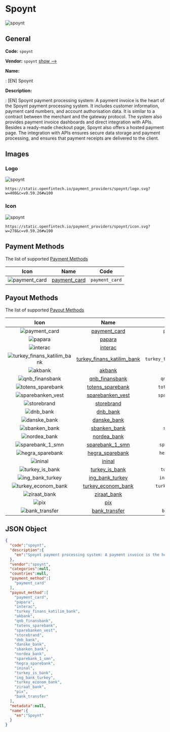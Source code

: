 
# Spoynt 
![spoynt](https://static.openfintech.io/payment_providers/spoynt/logo.svg?w=400&c=v0.59.26#w100)  

## General 
 
**Code:** `spoynt` 
 
**Vendor:** `spoynt` [show -->](/vendors/spoynt/) 
 
**Name:** 
 
:	[EN] Spoynt 
 
**Description:** 
 
: [EN] Spoynt payment processing system: A payment invoice is the heart of the Spoynt payment processing system. It includes customer information, payment card numbers, and account authorisation data. It is similar to a contract between the merchant and the gateway protocol. The system also provides payment invoice dashboards and direct integration with APIs. Besides a ready-made checkout page, Spoynt also offers a hosted payment page. The integration with APIs ensures secure data storage and payment processing, and ensures that payment receipts are delivered to the client. 
 

## Images 

### Logo 
 
![spoynt](https://static.openfintech.io/payment_providers/spoynt/logo.svg?w=400&c=v0.59.26#w100)  

```
https://static.openfintech.io/payment_providers/spoynt/logo.svg?w=400&c=v0.59.26#w100
```  

### Icon 
 
![spoynt](https://static.openfintech.io/payment_providers/spoynt/icon.svg?w=278&c=v0.59.26#w100)  

```
https://static.openfintech.io/payment_providers/spoynt/icon.svg?w=278&c=v0.59.26#w100
```  

## Payment Methods 
 
The list of supported [Payment Methods](/payment-methods/) 

|Icon|Name|Code| 
|:---:|:---:|:---:| 
|![payment_card](https://static.openfintech.io/payment_methods/payment_card/icon.svg?w=278&c=v0.59.26#w100) |[payment_card](/payment-methods/payment_card/)|`payment_card`| 
 

## Payout Methods 
 
The list of supported [Payout Methods](/payout-methods/) 

|Icon|Name|Code| 
|:---:|:---:|:---:| 
|![payment_card](https://static.openfintech.io/payout_methods/payment_card/icon.svg?w=278&c=v0.59.26#w40) |[payment_card](payout-methodspayment_card/)|`payment_card`| 
|![papara](https://static.openfintech.io/payout_methods/papara/icon.svg?w=278&c=v0.59.26#w40) |[papara](payout-methodspapara/)|`papara`| 
|![interac](https://static.openfintech.io/payout_methods/interac/icon.svg?w=278&c=v0.59.26#w40) |[interac](payout-methodsinterac/)|`interac`| 
|![turkey_finans_katilim_bank](https://static.openfintech.io/payout_methods/turkey_finans_katilim_bank/icon.png?w=278&c=v0.59.26#w40) |[turkey_finans_katilim_bank](payout-methodsturkey_finans_katilim_bank/)|`turkey_finans_katilim_bank`| 
|![akbank](https://static.openfintech.io/payout_methods/akbank/icon.png?w=278&c=v0.59.26#w40) |[akbank](payout-methodsakbank/)|`akbank`| 
|![qnb_finansbank](https://static.openfintech.io/payout_methods/qnb_finansbank/icon.png?w=278&c=v0.59.26#w40) |[qnb_finansbank](payout-methodsqnb_finansbank/)|`qnb_finansbank`| 
|![totens_sparebank](https://static.openfintech.io/payout_methods/totens_sparebank/icon.png?w=278&c=v0.59.26#w40) |[totens_sparebank](payout-methodstotens_sparebank/)|`totens_sparebank`| 
|![sparebanken_vest](https://static.openfintech.io/payout_methods/sparebanken_vest/icon.svg?w=278&c=v0.59.26#w40) |[sparebanken_vest](payout-methodssparebanken_vest/)|`sparebanken_vest`| 
|![storebrand](https://static.openfintech.io/payout_methods/storebrand/icon.svg?w=278&c=v0.59.26#w40) |[storebrand](payout-methodsstorebrand/)|`storebrand`| 
|![dnb_bank](https://static.openfintech.io/payout_methods/dnb_bank/icon.svg?w=278&c=v0.59.26#w40) |[dnb_bank](payout-methodsdnb_bank/)|`dnb_bank`| 
|![danske_bank](https://static.openfintech.io/payout_methods/danske_bank/icon.svg?w=278&c=v0.59.26#w40) |[danske_bank](payout-methodsdanske_bank/)|`danske_bank`| 
|![sbanken_bank](https://static.openfintech.io/payout_methods/sbanken_bank/icon.svg?w=278&c=v0.59.26#w40) |[sbanken_bank](payout-methodssbanken_bank/)|`sbanken_bank`| 
|![nordea_bank](https://static.openfintech.io/payout_methods/nordea_bank/icon.svg?w=278&c=v0.59.26#w40) |[nordea_bank](payout-methodsnordea_bank/)|`nordea_bank`| 
|![sparebank_1_smn](https://static.openfintech.io/payout_methods/sparebank_1_smn/icon.svg?w=278&c=v0.59.26#w40) |[sparebank_1_smn](payout-methodssparebank_1_smn/)|`sparebank_1_smn`| 
|![hegra_sparebank](https://static.openfintech.io/payout_methods/hegra_sparebank/icon.png?w=278&c=v0.59.26#w40) |[hegra_sparebank](payout-methodshegra_sparebank/)|`hegra_sparebank`| 
|![ininal](https://static.openfintech.io/payout_methods/ininal/icon.svg?w=278&c=v0.59.26#w40) |[ininal](payout-methodsininal/)|`ininal`| 
|![turkey_is_bank](https://static.openfintech.io/payout_methods/turkey_is_bank/icon.png?w=278&c=v0.59.26#w40) |[turkey_is_bank](payout-methodsturkey_is_bank/)|`turkey_is_bank`| 
|![ing_bank_turkey](https://static.openfintech.io/payout_methods/ing_bank_turkey/icon.svg?w=278&c=v0.59.26#w40) |[ing_bank_turkey](payout-methodsing_bank_turkey/)|`ing_bank_turkey`| 
|![turkey_econom_bank](https://static.openfintech.io/payout_methods/turkey_econom_bank/icon.png?w=278&c=v0.59.26#w40) |[turkey_econom_bank](payout-methodsturkey_econom_bank/)|`turkey_econom_bank`| 
|![ziraat_bank](https://static.openfintech.io/payout_methods/ziraat_bank/icon.png?w=278&c=v0.59.26#w40) |[ziraat_bank](payout-methodsziraat_bank/)|`ziraat_bank`| 
|![pix](https://static.openfintech.io/payout_methods/pix/icon.svg?w=278&c=v0.59.26#w40) |[pix](payout-methodspix/)|`pix`| 
|![bank_transfer](https://static.openfintech.io/payout_methods/bank_transfer/icon.svg?w=278&c=v0.59.26#w40) |[bank_transfer](payout-methodsbank_transfer/)|`bank_transfer`| 
 

## JSON Object 

```json
{
  "code":"spoynt",
  "description":{
    "en":"Spoynt payment processing system: A payment invoice is the heart of the Spoynt payment processing system. It includes customer information, payment card numbers, and account authorisation data. It is similar to a contract between the merchant and the gateway protocol. The system also provides payment invoice dashboards and direct integration with APIs. Besides a ready-made checkout page, Spoynt also offers a hosted payment page. The integration with APIs ensures secure data storage and payment processing, and ensures that payment receipts are delivered to the client."
  },
  "vendor":"spoynt",
  "categories":null,
  "countries":null,
  "payment_method":[
    "payment_card"
  ],
  "payout_method":[
    "payment_card",
    "papara",
    "interac",
    "turkey_finans_katilim_bank",
    "akbank",
    "qnb_finansbank",
    "totens_sparebank",
    "sparebanken_vest",
    "storebrand",
    "dnb_bank",
    "danske_bank",
    "sbanken_bank",
    "nordea_bank",
    "sparebank_1_smn",
    "hegra_sparebank",
    "ininal",
    "turkey_is_bank",
    "ing_bank_turkey",
    "turkey_econom_bank",
    "ziraat_bank",
    "pix",
    "bank_transfer"
  ],
  "metadata":null,
  "name":{
    "en":"Spoynt"
  }
}
```  
